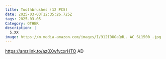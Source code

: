 ```yaml
---
title: Toothbrushes (12 PCS)
date: 2025-03-03T12:35:26.725Z
tags: 2025-03-05
Category: OTHER
description: |
  5.XX
image: https://m.media-amazon.com/images/I/912IDUOaQdL._AC_SL1500_.jpg
---
```

https://amzlink.to/az0XwfvcxrHTO   AD